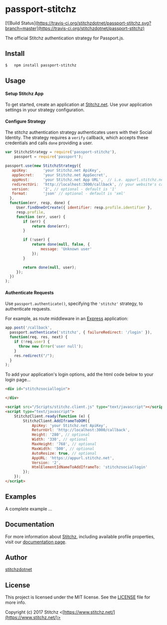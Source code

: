 # passport-stitchz

[![Build Status](https://travis-ci.org/stitchzdotnet/passport-stitchz.svg?branch=master](https://travis-ci.org/stitchzdotnet/passport-stitchz)

The official Stitchz authentication strategy for Passport.js.

## Install

```bash
$	npm install passport-stitchz
```

## Usage

#### Setup Stitchz App

To get started, create an application at [Stitchz.net](https://login.stitchz.net/). Use your application settings in your strategy configuration.

#### Configure Strategy

The stitchz authentication strategy authenticates users with their Social 
Identity.  The strategy requires a `verify` callback, which accepts these
credentials and calls `done` providing a user.

```js
var StitchzStrategy = require('passport-stitchz'),
    passport = require('passport');

passport.use(new StitchzStrategy({
   apiKey:       'your Stitchz.net ApiKey',
   appSecret:    'your Stitchz.net AppSecret',
   appHost:      'your Stitchz.net App URL',  // i.e. appurl.stitchz.net
   redirectUri:  'http://localhost:3000/callback', // your website's callback URL
   version:      '2', // optional - default is '1'
   format:       'json' // optional - default is 'xml'
  },
  function(err, resp, done) {
     User.findOneOrCreate({ identifier: resp.profile.identifier }, 
     resp.profile,
     function (err, user) {
        if (err) {
            return done(err);
        }

        if (!user) {
            return done(null, false, {
                message: 'Unknown user'
            });
        }

        return done(null, user);
     });
  })
);
```
#### Authenticate Requests

Use `passport.authenticate()`, specifying the `'stitchz'` strategy, to
authenticate requests.

For example, as route middleware in an [Express](http://expressjs.com/)
application:

```js
app.post('/callback',
  passport.authenticate('stitchz', { failureRedirect: '/login' }),
  function(req, res, next) {
    if (!req.user) {
      throw new Error('user null');
    }
    res.redirect("/");
  }
);
```
To add your application's login options, add the html code below to your login page...

```html
<div id="stitchzsociallogin">

</div>

<script src="/Scripts/stitchz.client.js" type="text/javascript"></script>
<script type="text/javascript">
    StitchzClient.ready(function (e) {
        StitchzClient.AddIframeToDOM({
            ApiKey: 'your Stitchz.net ApiKey',
            ReturnUrl: 'http://localhost:3000/callback',
            Height: '280', // optional
            Width: '330', // optional
            MaxHeight: '768', // optional
            MaxWidth: '500', // optional
            AutoResize: true, // optional
            AppURL: 'https://appurl.stitchz.net',
            Version: '2',
            HtmlElementIdNameToAddIframeTo: 'stitchzsociallogin'
        });
    });
</script>
```

## Examples

A complete example ...

## Documentation

For more information about [Stitchz](https://www.stitchz.com), including 
available profile properties, visit our [documentation page](https://www.stitchz.com/documentation).

## Author

[stitchzdotnet](http://github.com/stitchzdotnet)

## License

This project is licensed under the MIT license. See the [LICENSE](LICENSE) file for more info.

Copyright (c) 2017 Stitchz <[https://www.stitchz.net/](https://www.stitchz.net/)>
